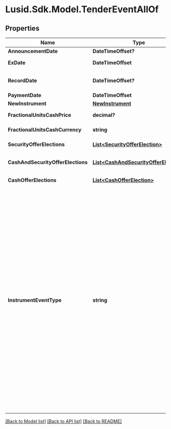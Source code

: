 # Lusid.Sdk.Model.TenderEventAllOf

## Properties

Name | Type | Description | Notes
------------ | ------------- | ------------- | -------------
**AnnouncementDate** | **DateTimeOffset?** | The date the tender is announced. | [optional] 
**ExDate** | **DateTimeOffset** | The ex date (entitlement date) of the event. | 
**RecordDate** | **DateTimeOffset?** | Date you have to be the holder of record in order to participate in the tender. | [optional] 
**PaymentDate** | **DateTimeOffset** | The payment date of the event. | 
**NewInstrument** | [**NewInstrument**](NewInstrument.md) |  | 
**FractionalUnitsCashPrice** | **decimal?** | The cash price paid in lieu of fractionalUnits. | [optional] 
**FractionalUnitsCashCurrency** | **string** | The currency of the cash paid in lieu of fractionalUnits. | [optional] 
**SecurityOfferElections** | [**List&lt;SecurityOfferElection&gt;**](SecurityOfferElection.md) | List of possible SecurityOfferElections for this event. | [optional] 
**CashAndSecurityOfferElections** | [**List&lt;CashAndSecurityOfferElection&gt;**](CashAndSecurityOfferElection.md) | List of possible CashAndSecurityOfferElections for this event. | [optional] 
**CashOfferElections** | [**List&lt;CashOfferElection&gt;**](CashOfferElection.md) | List of possible CashOfferElections for this event. | [optional] 
**InstrumentEventType** | **string** | The Type of Event. The available values are: TransitionEvent, InformationalEvent, OpenEvent, CloseEvent, StockSplitEvent, BondDefaultEvent, CashDividendEvent, AmortisationEvent, CashFlowEvent, ExerciseEvent, ResetEvent, TriggerEvent, RawVendorEvent, InformationalErrorEvent, BondCouponEvent, DividendReinvestmentEvent, AccumulationEvent, BondPrincipalEvent, DividendOptionEvent, MaturityEvent, FxForwardSettlementEvent, ExpiryEvent, ScripDividendEvent, StockDividendEvent, ReverseStockSplitEvent, CapitalDistributionEvent, SpinOffEvent, MergerEvent, FutureExpiryEvent, SwapCashFlowEvent, SwapPrincipalEvent, CreditPremiumCashFlowEvent, CdsCreditEvent, CdxCreditEvent, MbsCouponEvent, MbsPrincipalEvent, BonusIssueEvent, MbsPrincipalWriteOffEvent, MbsInterestDeferralEvent, MbsInterestShortfallEvent, TenderEvent, CallOnIntermediateSecuritiesEvent, IntermediateSecuritiesDistributionEvent, OptionExercisePhysicalEvent, OptionExerciseCashEvent, ProtectionPayoutCashFlowEvent | 

[[Back to Model list]](../README.md#documentation-for-models) [[Back to API list]](../README.md#documentation-for-api-endpoints) [[Back to README]](../README.md)

